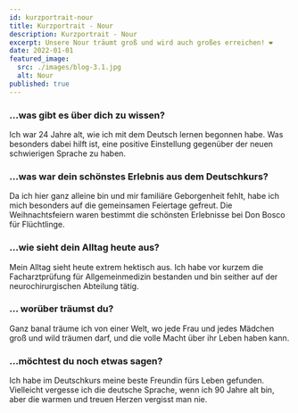 ```yaml
---
id: kurzportrait-nour
title: Kurzportrait - Nour
description: Kurzportrait - Nour
excerpt: Unsere Nour träumt groß und wird auch großes erreichen! ❤️
date: 2022-01-01
featured_image:
  src: ./images/blog-3.1.jpg
  alt: Nour
published: true
---
```


### ...was gibt es über dich zu wissen?
Ich war 24 Jahre alt, wie ich mit dem Deutsch lernen begonnen habe. Was besonders dabei hilft ist, eine positive Einstellung gegenüber der neuen schwierigen Sprache zu haben.

### ...was war dein schönstes Erlebnis aus dem Deutschkurs?
Da ich hier ganz alleine bin und mir familiäre Geborgenheit fehlt, habe ich mich besonders auf die gemeinsamen Feiertage gefreut. Die Weihnachtsfeiern waren bestimmt die schönsten Erlebnisse bei Don Bosco für Flüchtlinge.

### ...wie sieht dein Alltag heute aus?
Mein Alltag sieht heute extrem hektisch aus. Ich habe vor kurzem die Facharztprüfung für Allgemeinmedizin bestanden und bin seither auf der neurochirurgischen Abteilung tätig.

### ... worüber träumst du?
Ganz banal träume ich von einer Welt, wo jede Frau und jedes Mädchen groß und wild träumen darf, und die volle Macht über ihr Leben haben kann.

### ...möchtest du noch etwas sagen?
Ich habe im Deutschkurs meine beste Freundin fürs Leben gefunden. Vielleicht vergesse ich die deutsche Sprache, wenn ich 90 Jahre alt bin, aber die warmen und treuen Herzen vergisst man nie.